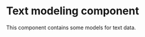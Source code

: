 Text modeling component
========================

This component contains some models for text data. 